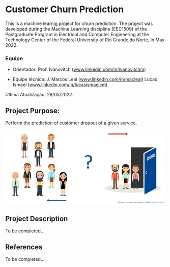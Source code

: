 # Customer Churn Prediction
This is a machine learnig project for churn prediction.
The project was developed during the Machine Learning discipline (EEC1509) of the Postgraduate Program in Electrical and Computer Engineering at the Technology Center of the Federal University of Rio Grande do Norte, in May 2022.

### Equipe
 - Orientador: 
Prof. Ivanovitch (www.linkedin.com/in/ivanovitchm)

 - Equipe técnica: 
J. Marcos Leal (www.linkedin.com/in/macleal)
Lucas Ismael (www.linkedin.com/in/lucasismaelcm).

Última Atualização: 28/05/2022.

## Project Purpose:
Perform the prediction of customer dropout of a given service.

<center><img width="800" src="images/churn.jpg"></center>

## Project Description
To be completed...

## References
To be completed...